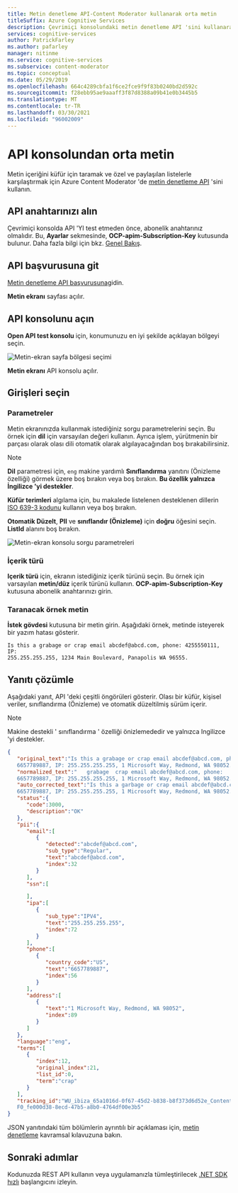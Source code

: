 ```yaml
---
title: Metin denetleme API-Content Moderator kullanarak orta metin
titleSuffix: Azure Cognitive Services
description: Çevrimiçi konsolundaki metin denetleme API 'sini kullanarak test-sürücü metin denetimi.
services: cognitive-services
author: PatrickFarley
ms.author: pafarley
manager: nitinme
ms.service: cognitive-services
ms.subservice: content-moderator
ms.topic: conceptual
ms.date: 05/29/2019
ms.openlocfilehash: 664c4289cbfa1f6ce2fce9f9f83b0240bd2d592c
ms.sourcegitcommit: f28ebb95ae9aaaff3f87d8388a09b41e0b3445b5
ms.translationtype: MT
ms.contentlocale: tr-TR
ms.lasthandoff: 03/30/2021
ms.locfileid: "96002009"
---
```

# <a name="moderate-text-from-the-api-console"></a>API konsolundan orta metin

Metin içeriğini küfür için taramak ve özel ve paylaşılan listelerle karşılaştırmak için Azure Content Moderator 'de [metin denetleme API](https://westus.dev.cognitive.microsoft.com/docs/services/57cf753a3f9b070c105bd2c1/operations/57cf753a3f9b070868a1f66f) 'sini kullanın.

## <a name="get-your-api-key"></a>API anahtarınızı alın

Çevrimiçi konsolda API 'YI test etmeden önce, abonelik anahtarınız olmalıdır. Bu, **Ayarlar** sekmesinde, **OCP-apim-Subscription-Key** kutusunda bulunur. Daha fazla bilgi için bkz. [Genel Bakış](overview.md).

## <a name="navigate-to-the-api-reference"></a>API başvurusuna git

[Metin denetleme API başvurusuna](https://westus.dev.cognitive.microsoft.com/docs/services/57cf753a3f9b070c105bd2c1/operations/57cf753a3f9b070868a1f66f)gidin. 

  **Metin ekranı** sayfası açılır.

## <a name="open-the-api-console"></a>API konsolunu açın

**Open API test konsolu** için, konumunuzu en iyi şekilde açıklayan bölgeyi seçin. 

  ![Metin-ekran sayfa bölgesi seçimi](images/test-drive-region.png)

  **Metin ekranı** API konsolu açılır.

## <a name="select-the-inputs"></a>Girişleri seçin

### <a name="parameters"></a>Parametreler

Metin ekranınızda kullanmak istediğiniz sorgu parametrelerini seçin. Bu örnek için **dil** için varsayılan değeri kullanın. Ayrıca işlem, yürütmenin bir parçası olarak olası dili otomatik olarak algılayacağından boş bırakabilirsiniz.

> [!NOTE]
> **Dil** parametresi için, `eng` makine yardımlı **Sınıflandırma** yanıtını (Önizleme özelliği) görmek üzere boş bırakın veya boş bırakın. **Bu özellik yalnızca İngilizce 'yi destekler**.
>
> **Küfür terimleri** algılama için, bu makalede listelenen desteklenen dillerin [ISO 639-3 kodunu](http://www-01.sil.org/iso639-3/codes.asp) kullanın veya boş bırakın.

**Otomatik Düzelt**, **PII** ve **sınıflandır (Önizleme)** için **doğru** öğesini seçin. **ListId** alanını boş bırakın.

  ![Metin-ekran konsolu sorgu parametreleri](images/text-api-console-inputs.PNG)

### <a name="content-type"></a>İçerik türü

**Içerik türü** için, ekranın istediğiniz içerik türünü seçin. Bu örnek için varsayılan **metin/düz** içerik türünü kullanın. **OCP-apim-Subscription-Key** kutusuna abonelik anahtarınızı girin.

### <a name="sample-text-to-scan"></a>Taranacak örnek metin

**İstek gövdesi** kutusuna bir metin girin. Aşağıdaki örnek, metinde isteyerek bir yazım hatası gösterir.

```
Is this a grabage or crap email abcdef@abcd.com, phone: 4255550111, IP: 
255.255.255.255, 1234 Main Boulevard, Panapolis WA 96555.
```

## <a name="analyze-the-response"></a>Yanıtı çözümle

Aşağıdaki yanıt, API 'deki çeşitli öngörüleri gösterir. Olası bir küfür, kişisel veriler, sınıflandırma (Önizleme) ve otomatik düzeltilmiş sürüm içerir.

> [!NOTE]
> Makine destekli ' sınıflandırma ' özelliği önizlemededir ve yalnızca Ingilizce 'yi destekler.

```json
{
   "original_text":"Is this a grabage or crap email abcdef@abcd.com, phone: 
   6657789887, IP: 255.255.255.255, 1 Microsoft Way, Redmond, WA 98052.",
   "normalized_text":"   grabage  crap email abcdef@abcd.com, phone: 
   6657789887, IP: 255.255.255.255, 1 Microsoft Way, Redmond, WA 98052.",
   "auto_corrected_text":"Is this a garbage or crap email abcdef@abcd.com, phone: 
   6657789887, IP: 255.255.255.255, 1 Microsoft Way, Redmond, WA 98052.",
   "status":{
      "code":3000,
      "description":"OK"
   },
   "pii":{
      "email":[
         {
            "detected":"abcdef@abcd.com",
            "sub_type":"Regular",
            "text":"abcdef@abcd.com",
            "index":32
         }
      ],
      "ssn":[

      ],
      "ipa":[
         {
            "sub_type":"IPV4",
            "text":"255.255.255.255",
            "index":72
         }
      ],
      "phone":[
         {
            "country_code":"US",
            "text":"6657789887",
            "index":56
         }
      ],
      "address":[
         {
            "text":"1 Microsoft Way, Redmond, WA 98052",
            "index":89
         }
      ]
   },
   "language":"eng",
   "terms":[
      {
         "index":12,
         "original_index":21,
         "list_id":0,
         "term":"crap"
      }
   ],
   "tracking_id":"WU_ibiza_65a1016d-0f67-45d2-b838-b8f373d6d52e_ContentModerator.
   F0_fe000d38-8ecd-47b5-a8b0-4764df00e3b5"
}
```

JSON yanıtındaki tüm bölümlerin ayrıntılı bir açıklaması için, [metin denetleme](text-moderation-api.md) kavramsal kılavuzuna bakın.

## <a name="next-steps"></a>Sonraki adımlar

Kodunuzda REST API kullanın veya uygulamanızla tümleştirilecek [.NET SDK hızlı](./client-libraries.md?pivots=programming-language-csharp%253fpivots%253dprogramming-language-csharp) başlangıcını izleyin.
